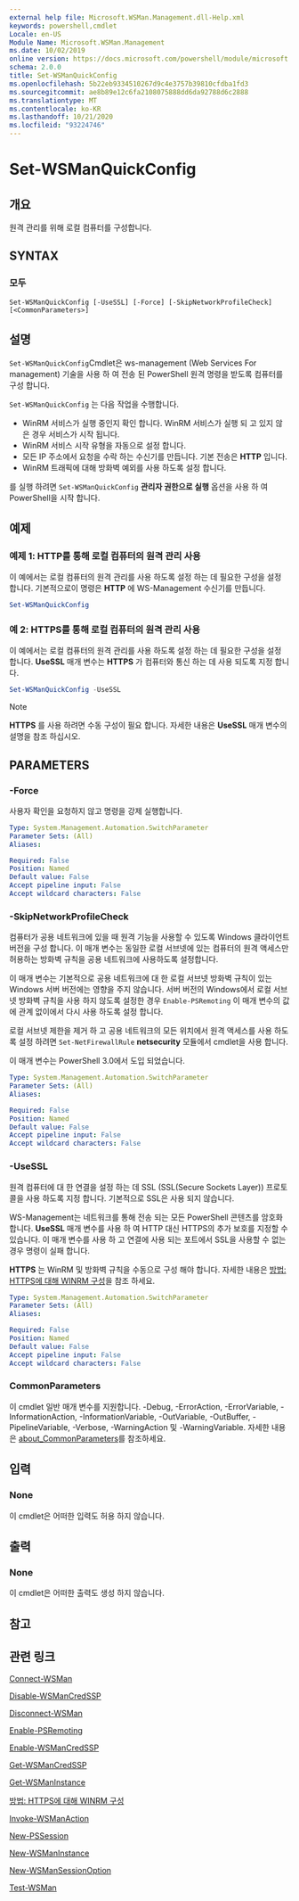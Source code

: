 ```yaml
---
external help file: Microsoft.WSMan.Management.dll-Help.xml
keywords: powershell,cmdlet
Locale: en-US
Module Name: Microsoft.WSMan.Management
ms.date: 10/02/2019
online version: https://docs.microsoft.com/powershell/module/microsoft.wsman.management/set-wsmanquickconfig?view=powershell-5.1&WT.mc_id=ps-gethelp
schema: 2.0.0
title: Set-WSManQuickConfig
ms.openlocfilehash: 5b22eb9334510267d9c4e3757b39810cfdba1fd3
ms.sourcegitcommit: ae8b89e12c6fa2108075888dd6da92788d6c2888
ms.translationtype: MT
ms.contentlocale: ko-KR
ms.lasthandoff: 10/21/2020
ms.locfileid: "93224746"
---
```

# Set-WSManQuickConfig

## 개요
원격 관리를 위해 로컬 컴퓨터를 구성합니다.

## SYNTAX

### 모두

```
Set-WSManQuickConfig [-UseSSL] [-Force] [-SkipNetworkProfileCheck] [<CommonParameters>]
```

## 설명

`Set-WSManQuickConfig`Cmdlet은 ws-management (Web Services For management) 기술을 사용 하 여 전송 된 PowerShell 원격 명령을 받도록 컴퓨터를 구성 합니다.

`Set-WSManQuickConfig` 는 다음 작업을 수행합니다.

- WinRM 서비스가 실행 중인지 확인 합니다. WinRM 서비스가 실행 되 고 있지 않은 경우 서비스가 시작 됩니다.
- WinRM 서비스 시작 유형을 자동으로 설정 합니다.
- 모든 IP 주소에서 요청을 수락 하는 수신기를 만듭니다. 기본 전송은 **HTTP** 입니다.
- WinRM 트래픽에 대해 방화벽 예외를 사용 하도록 설정 합니다.

를 실행 하려면 `Set-WSManQuickConfig` **관리자 권한으로 실행** 옵션을 사용 하 여 PowerShell을 시작 합니다.

## 예제

### 예제 1: HTTP를 통해 로컬 컴퓨터의 원격 관리 사용

이 예에서는 로컬 컴퓨터의 원격 관리를 사용 하도록 설정 하는 데 필요한 구성을 설정 합니다. 기본적으로이 명령은 **HTTP** 에 WS-Management 수신기를 만듭니다.

```powershell
Set-WSManQuickConfig
```

### 예 2: HTTPS를 통해 로컬 컴퓨터의 원격 관리 사용

이 예에서는 로컬 컴퓨터의 원격 관리를 사용 하도록 설정 하는 데 필요한 구성을 설정 합니다. **UseSSL** 매개 변수는 **HTTPS** 가 컴퓨터와 통신 하는 데 사용 되도록 지정 합니다.

```powershell
Set-WSManQuickConfig -UseSSL
```

> [!NOTE]
> **HTTPS** 를 사용 하려면 수동 구성이 필요 합니다. 자세한 내용은 **UseSSL** 매개 변수의 설명을 참조 하십시오.

## PARAMETERS

### -Force

사용자 확인을 요청하지 않고 명령을 강제 실행합니다.

```yaml
Type: System.Management.Automation.SwitchParameter
Parameter Sets: (All)
Aliases:

Required: False
Position: Named
Default value: False
Accept pipeline input: False
Accept wildcard characters: False
```

### -SkipNetworkProfileCheck

컴퓨터가 공용 네트워크에 있을 때 원격 기능을 사용할 수 있도록 Windows 클라이언트 버전을 구성 합니다. 이 매개 변수는 동일한 로컬 서브넷에 있는 컴퓨터의 원격 액세스만 허용하는 방화벽 규칙을 공용 네트워크에 사용하도록 설정합니다.

이 매개 변수는 기본적으로 공용 네트워크에 대 한 로컬 서브넷 방화벽 규칙이 있는 Windows 서버 버전에는 영향을 주지 않습니다. 서버 버전의 Windows에서 로컬 서브넷 방화벽 규칙을 사용 하지 않도록 설정한 경우 `Enable-PSRemoting` 이 매개 변수의 값에 관계 없이에서 다시 사용 하도록 설정 합니다.

로컬 서브넷 제한을 제거 하 고 공용 네트워크의 모든 위치에서 원격 액세스를 사용 하도록 설정 하려면 `Set-NetFirewallRule` **netsecurity** 모듈에서 cmdlet을 사용 합니다.

이 매개 변수는 PowerShell 3.0에서 도입 되었습니다.

```yaml
Type: System.Management.Automation.SwitchParameter
Parameter Sets: (All)
Aliases:

Required: False
Position: Named
Default value: False
Accept pipeline input: False
Accept wildcard characters: False
```

### -UseSSL

원격 컴퓨터에 대 한 연결을 설정 하는 데 SSL (SSL(Secure Sockets Layer)) 프로토콜을 사용 하도록 지정 합니다. 기본적으로 SSL은 사용 되지 않습니다.

WS-Management는 네트워크를 통해 전송 되는 모든 PowerShell 콘텐츠를 암호화 합니다. **UseSSL** 매개 변수를 사용 하 여 HTTP 대신 HTTPS의 추가 보호를 지정할 수 있습니다. 이 매개 변수를 사용 하 고 연결에 사용 되는 포트에서 SSL을 사용할 수 없는 경우 명령이 실패 합니다.

**HTTPS** 는 WinRM 및 방화벽 규칙을 수동으로 구성 해야 합니다. 자세한 내용은 [방법: HTTPS에 대해 WINRM 구성](https://support.microsoft.com/help/2019527/how-to-configure-winrm-for-https)을 참조 하세요.

```yaml
Type: System.Management.Automation.SwitchParameter
Parameter Sets: (All)
Aliases:

Required: False
Position: Named
Default value: False
Accept pipeline input: False
Accept wildcard characters: False
```

### CommonParameters

이 cmdlet 일반 매개 변수를 지원합니다. -Debug, -ErrorAction, -ErrorVariable, -InformationAction, -InformationVariable, -OutVariable, -OutBuffer, -PipelineVariable, -Verbose, -WarningAction 및 -WarningVariable. 자세한 내용은 [about_CommonParameters](https://go.microsoft.com/fwlink/?LinkID=113216)를 참조하세요.

## 입력

### None

이 cmdlet은 어떠한 입력도 허용 하지 않습니다.

## 출력

### None

이 cmdlet은 어떠한 출력도 생성 하지 않습니다.

## 참고

## 관련 링크

[Connect-WSMan](Connect-WSMan.md)

[Disable-WSManCredSSP](Disable-WSManCredSSP.md)

[Disconnect-WSMan](Disconnect-WSMan.md)

[Enable-PSRemoting](../Microsoft.PowerShell.Core/Enable-PSRemoting.md)

[Enable-WSManCredSSP](Enable-WSManCredSSP.md)

[Get-WSManCredSSP](Get-WSManCredSSP.md)

[Get-WSManInstance](Get-WSManInstance.md)

[방법: HTTPS에 대해 WINRM 구성](https://support.microsoft.com/help/2019527/how-to-configure-winrm-for-https)

[Invoke-WSManAction](Invoke-WSManAction.md)

[New-PSSession](../Microsoft.PowerShell.Core/New-PSSession.md)

[New-WSManInstance](New-WSManInstance.md)

[New-WSManSessionOption](New-WSManSessionOption.md)

[Test-WSMan](Test-WSMan.md)
